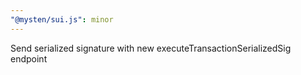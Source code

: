 ```yaml
---
"@mysten/sui.js": minor
---
```


Send serialized signature with new executeTransactionSerializedSig endpoint
